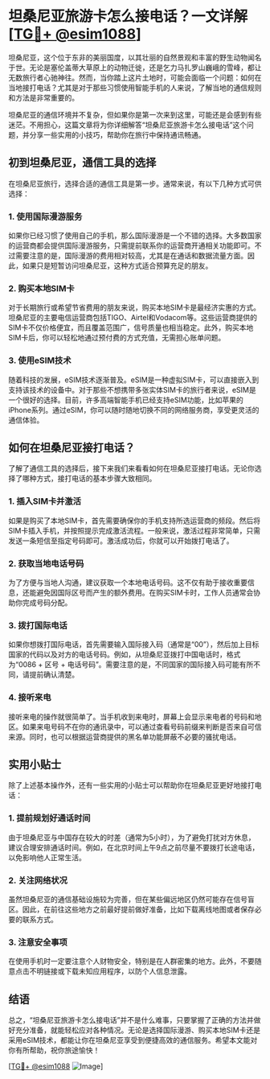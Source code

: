 # 坦桑尼亚旅游卡怎么接电话？一文详解[[TG💪+ @esim1088](https://t.me/s/esim1088)]

坦桑尼亚，这个位于东非的美丽国度，以其壮丽的自然景观和丰富的野生动物闻名于世。无论是塞伦盖蒂大草原上的动物迁徙，还是乞力马扎罗山巍峨的雪峰，都让无数旅行者心驰神往。然而，当你踏上这片土地时，可能会面临一个问题：如何在当地接打电话？尤其是对于那些习惯使用智能手机的人来说，了解当地的通信规则和方法是非常重要的。

坦桑尼亚的通信环境并不复杂，但如果你是第一次来到这里，可能还是会感到有些迷茫。不用担心，这篇文章将为你详细解答“坦桑尼亚旅游卡怎么接电话”这个问题，并分享一些实用的小技巧，帮助你在旅行中保持通讯畅通。

## 初到坦桑尼亚，通信工具的选择

在坦桑尼亚旅行，选择合适的通信工具是第一步。通常来说，有以下几种方式可供选择：

### 1. 使用国际漫游服务

如果你已经习惯了使用自己的手机，那么国际漫游是一个不错的选择。大多数国家的运营商都会提供国际漫游服务，只需提前联系你的运营商开通相关功能即可。不过需要注意的是，国际漫游的费用相对较高，尤其是在通话和数据流量方面。因此，如果只是短暂访问坦桑尼亚，这种方式适合预算充足的朋友。

### 2. 购买本地SIM卡

对于长期旅行或希望节省费用的朋友来说，购买本地SIM卡是最经济实惠的方式。坦桑尼亚的主要电信运营商包括TIGO、Airtel和Vodacom等。这些运营商提供的SIM卡不仅价格便宜，而且覆盖范围广，信号质量也相当稳定。此外，购买本地SIM卡后，你可以轻松地通过预付费的方式充值，无需担心账单问题。

### 3. 使用eSIM技术

随着科技的发展，eSIM技术逐渐普及。eSIM是一种虚拟SIM卡，可以直接嵌入到支持该技术的设备中。对于那些不想携带多张实体SIM卡的旅行者来说，eSIM是一个很好的选择。目前，许多高端智能手机已经支持eSIM功能，比如苹果的iPhone系列。通过eSIM，你可以随时随地切换不同的网络服务商，享受更灵活的通信体验。

## 如何在坦桑尼亚接打电话？

了解了通信工具的选择后，接下来我们来看看如何在坦桑尼亚接打电话。无论你选择了哪种方式，接打电话的基本步骤大致相同。

### 1. 插入SIM卡并激活

如果是购买了本地SIM卡，首先需要确保你的手机支持所选运营商的频段。然后将SIM卡插入手机，并按照提示完成激活流程。一般来说，激活过程非常简单，只需发送一条短信至指定号码即可。激活成功后，你就可以开始拨打电话了。

### 2. 获取当地电话号码

为了方便与当地人沟通，建议获取一个本地电话号码。这不仅有助于接收重要信息，还能避免因国际区号而产生的额外费用。在购买SIM卡时，工作人员通常会协助你完成号码分配。

### 3. 拨打国际电话

如果你想拨打国际电话，首先需要输入国际接入码（通常是“00”），然后加上目标国家的代码以及对方的电话号码。例如，从坦桑尼亚拨打中国电话时，格式为“0086 + 区号 + 电话号码”。需要注意的是，不同国家的国际接入码可能有所不同，请提前确认清楚。

### 4. 接听来电

接听来电的操作就很简单了。当手机收到来电时，屏幕上会显示来电者的号码和地区。如果来电号码不在你的通讯录中，可以通过查看号码前缀来判断是否来自可信来源。同时，也可以根据运营商提供的黑名单功能屏蔽不必要的骚扰电话。

## 实用小贴士

除了上述基本操作外，还有一些实用的小贴士可以帮助你在坦桑尼亚更好地接打电话：

### 1. 提前规划好通话时间

由于坦桑尼亚与中国存在较大的时差（通常为5小时），为了避免打扰对方休息，建议合理安排通话时间。例如，在北京时间上午9点之前尽量不要拨打长途电话，以免影响他人正常生活。

### 2. 关注网络状况

虽然坦桑尼亚的通信基础设施较为完善，但在某些偏远地区仍然可能存在信号盲区。因此，在前往这些地方之前最好提前做好准备，比如下载离线地图或者保存必要的联系方式。

### 3. 注意安全事项

在使用手机时一定要注意个人财物安全，特别是在人群密集的地方。此外，不要随意点击不明链接或下载未知应用程序，以防个人信息泄露。

## 结语

总之，“坦桑尼亚旅游卡怎么接电话”并不是什么难事，只要掌握了正确的方法并做好充分准备，就能轻松应对各种情况。无论是选择国际漫游、购买本地SIM卡还是采用eSIM技术，都能让你在坦桑尼亚享受到便捷高效的通信服务。希望本文能对你有所帮助，祝你旅途愉快！

[[TG💪+ @esim1088](https://t.me/s/esim1088) ![Image](https://i.postimg.cc/4NQfJmqS/Snipaste-2025-05-13-00-14-12.png)]